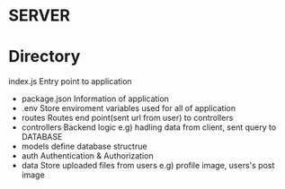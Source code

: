 # SERVER


# Directory
 index.js
Entry point to application
- package.json
Information of application
- .env
Store enviroment variables used for all of application
- routes
Routes end point(sent url from user) to controllers
- controllers
Backend logic 
e.g) hadling data from client, sent query to DATABASE
- models
define database structrue
- auth
Authentication & Authorization
- data
Store uploaded files from users
e.g) profile image, users's post image





